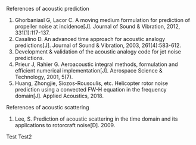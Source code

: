 References of acoustic prediction
1. Ghorbaniasl G, Lacor C. A moving medium formulation for prediction of propeller noise at incidence[J]. Journal of Sound &amp; Vibration, 2012, 331(1):117-137.
2. Casalino D. An advanced time approach for acoustic analogy predictions[J]. Journal of Sound & Vibration, 2003, 261(4):583-612.
3. Development & validation of the acoustic analogy code for jet noise predictions. 
4. Prieur J, Rahier G. Aeroacoustic integral methods, formulation and efficient numerical implementation[J]. Aerospace Science & Technology, 2001, 5(7).
5. Huang, Zhongjie, Siozos-Rousoulis, etc. Helicopter rotor noise prediction using a convected FW-H equation in the frequency domain[J]. Applied Acoustics, 2018.

References of acoustic scattering
1. Lee, S. Prediction of acoustic scattering in the time domain and its applications to rotorcraft noise[D]. 2009.

Test
Test2
